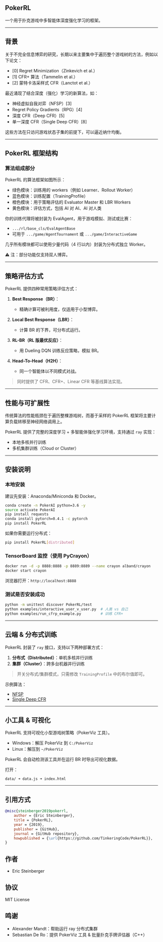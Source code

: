 ## PokerRL

一个用于扑克游戏中多智能体深度强化学习的框架。

---

## 背景

关于不完全信息博弈的研究，长期以来主要集中于遍历整个游戏树的方法，例如以下论文：

* \[0] Regret Minimization（Zinkevich et al.）
* \[1] CFR+ 算法（Tammelin et al.）
* \[2] 蒙特卡洛采样式 CFR（Lanctot et al.）

最近涌现了结合深度（强化）学习的新算法，如：

* 神经虚拟自我对弈（NFSP）\[3]
* Regret Policy Gradients（RPG）\[4]
* 深度 CFR（Deep CFR）\[5]
* 单一深度 CFR（Single Deep CFR）\[8]

这些方法在只访问游戏状态子集的前提下，可以逼近纳什均衡。

---

## PokerRL 框架结构

### 算法组成部分

PokerRL 的算法框架如图所示：

* 绿色模块：训练用的 workers（例如 Learner、Rollout Worker）
* 蓝色模块：训练配置（TrainingProfile）
* 橙色模块：用于策略评估的 Evaluator Master 和 LBR Workers
* 黄色模块：评估方式，包括 AI 对 AI、AI 对人类

你的训练代理将被封装为 EvalAgent，用于游戏模拟、测试或比赛：

* `.../rl/base_cls/EvalAgentBase`
* 可用于 `.../game/AgentTournament` 或 `.../game/InteractiveGame`

几乎所有模块都可以使用少量代码（4 行以内）封装为分布式独立 Worker。

⚠️ 注：部分功能仅支持双人博弈。

---

## 策略评估方式

PokerRL 提供四种常用策略评估方式：

1. **Best Response（BR）**：

   * 精确计算可被利用度，仅适用于小型博弈。

2. **Local Best Response（LBR）**：

   * 计算 BR 的下界，可分布式运行。

3. **RL-BR（RL 版最优反应）**：

   * 用 Dueling DQN 训练反应策略，模拟 BR。

4. **Head-To-Head（H2H）**：

   * 同一个智能体以不同模式对战。

> 同时提供了 CFR、CFR+、Linear CFR 等基线算法实现。

---

## 性能与可扩展性

传统算法的性能瓶颈在于遍历整棵游戏树，而基于采样的 PokerRL 框架将主要计算负载转移至神经网络调用上。

PokerRL 提供了完整的深度学习 + 多智能体强化学习环境，支持通过 `ray` 实现：

* 本地多核并行训练
* 多机集群训练（Cloud or Cluster）

---

## 安装说明

### 本地安装

建议先安装：Anaconda/Miniconda 和 Docker。

```bash
conda create -n PokerAI python=3.6 -y
source activate PokerAI
pip install requests
conda install pytorch=0.4.1 -c pytorch
pip install PokerRL
```

如果你需要运行分布式：

```bash
pip install PokerRL[distributed]
```

### TensorBoard 监控（使用 PyCrayon）

```bash
docker run -d -p 8888:8888 -p 8889:8889 --name crayon alband/crayon
docker start crayon
```

浏览器打开：`http://localhost:8888`

### 测试是否安装成功

```bash
python -m unittest discover PokerRL/test
python examples/interactive_user_v_user.py  # 人类 vs 自己
python examples/run_cfrp_example.py         # 训练 CFR+
```

---

## 云端 & 分布式训练

PokerRL 封装了 `ray` 接口，支持以下两种部署方式：

1. **分布式（Distributed）**：单机多核并行训练
2. **集群（Cluster）**：跨多台机器并行训练

> 开关分布式/集群模式，只需修改 `TrainingProfile` 中的布尔值即可。

示例算法：

* [NFSP](https://github.com/TinkeringCode/Neural-Fictitous-Self-Play)
* [Single Deep CFR](https://github.com/TinkeringCode/Single-Deep-CFR)

---

## 小工具 & 可视化

PokerRL 支持可视化小型游戏树策略（PokerViz 工具）。

* Windows：解压 PokerViz 到 `C:/PokerViz`
* Linux：解压到 `~/PokerViz`

PokerRL 会自动检测该工具并在运行 BR 时导出可视化数据。

打开：

```
data/ ➜ data.js ➜ index.html
```

---

## 引用方式

```bibtex
@misc{steinberger2019pokerrl,
    author = {Eric Steinberger},
    title = {PokerRL},
    year = {2019},
    publisher = {GitHub},
    journal = {GitHub repository},
    howpublished = {\url{https://github.com/TinkeringCode/PokerRL}},
}
```

## 作者

* Eric Steinberger

## 协议

MIT License

## 鸣谢

* Alexander Mandt：帮助运行 ray 分布式集群
* Sebastian De Ro：提供 PokerViz 工具 & 批量扑克手牌评估器（C++）
